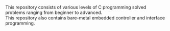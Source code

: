 This repository consists of various levels of C programming solved problems ranging from beginner to advanced.
<br>
This repository also contains bare-metal embedded controller and interface programming.
